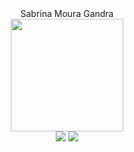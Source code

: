 <div align="center">
 Sabrina Moura Gandra
</div>
<div align="center">
  <a href="https://github.com/Brinamg">
 
  <img height="180em" src="https://github-readme-stats.vercel.app/api/top-langs/?username=Brinamg&layout=compact&langs_count=7&theme=black"/>
</div>  
  <div align="center"> 
  <a href = "mailto:smouragandra@gmail.com"><img src="https://img.shields.io/badge/-Gmail-%23333?style=for-the-badge&logo=gmail&logoColor=white" target="_blank"></a>
  <a href="https://www.linkedin.com/in/sabrinamouragandra/" target="_blank"><img src="https://img.shields.io/badge/-LinkedIn-%230077B5?style=for-the-badge&logo=linkedin&logoColor=white" target="_blank"></a> 
 
</div>
